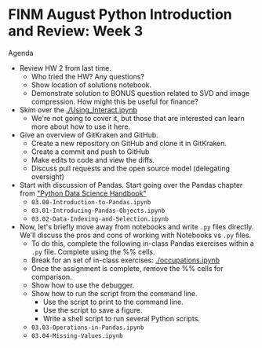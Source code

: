 FINM August Python Introduction and Review: Week 3
==================================================

Agenda

  - Review HW 2 from last time.
    - Who tried the HW? Any questions?
    - Show location of solutions notebook.
    - Demonstrate solution to BONUS question related to SVD and image compression. How might this be useful for finance?
  - Skim over the [./Using_Interact.ipynb](./Using_Interact.ipynb)
    - We're not going to cover it, but those that are interested can learn more about how to use it here.
  - Give an overview of GitKraken and GitHub.
    - Create a new repository on GitHub and clone it in GitKraken.
    - Create a commit and push to GitHub
    - Make edits to code and view the diffs.
    - Discuss pull requests and the open source model (delegating oversight)
  - Start with discussion of Pandas. Start going over the Pandas chapter from ["Python Data Science Handbook"](https://jakevdp.github.io/PythonDataScienceHandbook)
    - `03.00-Introduction-to-Pandas.ipynb`
    - `03.01-Introducing-Pandas-Objects.ipynb`
    - `03.02-Data-Indexing-and-Selection.ipynb`
  - Now, let's briefly move away from notebooks and write `.py` files directly. We'll discuss the pros and cons of working with Notebooks vs `.py` files.
    - To do this, complete the following in-class Pandas exercises within a `.py` file. Complete using the %% cells.
    - Break for an set of in-class exercises: [./occupations.ipynb](./occupations.ipynb)
    - Once the assignment is complete, remove the %% cells for comparison.
    - Show how to use the debugger.
    - Show how to run the script from the command line. 
      - Use the script to print to the command line.
      - Use the script to save a figure.
      - Write a shell script to run several Python scripts.
    - `03.03-Operations-in-Pandas.ipynb`
    - `03.04-Missing-Values.ipynb`

      